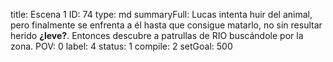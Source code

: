 title:          Escena 1
ID:             74
type:           md
summaryFull:    Lucas intenta huir del animal, pero finalmente se enfrenta a él hasta que consigue matarlo, no sin resultar herido **¿leve?**. Entonces descubre a patrullas de RIO buscándole por la zona.
POV:            0
label:          4
status:         1
compile:        2
setGoal:        500


